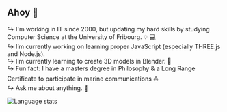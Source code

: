 ## Ahoy 👋

↪ I'm working in IT since 2000, but updating my hard skills by studying Computer Science at the University of Fribourg. 💡 💻<br/>
↪ I’m currently working on learning proper JavaScript (especially THREE.js and Node.js).<br/>
↪ I’m currently learning to create 3D models in Blender. 🎨 <br/>
↪ Fun fact: I have a masters degree in Philosophy & a Long Range Certificate to participate in marine communications ⛵ <br/>
↪ Ask me about anything. 💭

<img src="https://github-readme-stats.vercel.app/api/top-langs/?username=oliolioli&layout=compact&langs_count=8" alt="Language stats">
